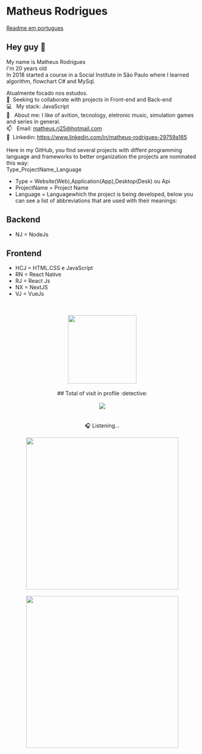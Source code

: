 # Matheus Rodrigues

[Readme em portugues](README.md)

## Hey guy 👋
My name is Matheus Rodrigues
<br/>I'm 20 years old
<br/>In 2018 started a course in a Social Institute in São Paulo where I learned algorithm, flowchart C# and MySql.

 Atualmente focado nos estudos. 
 <br/> :purple_heart: &nbsp;Seeking to collaborate with projects in Front-end and Back-end
 <br/> :computer: &nbsp; My stack: JavaScript
 <br/> 💬  &nbsp; About me: I like of avition, tecnology, eletronic music, simulation games and series in general.
 <br/> 📫 &nbsp; Email: matheus.rj25@hotmail.com
 <br/> 💙 &nbsp;Linkedin: https://www.linkedin.com/in/matheus-rodrigues-29759a165 
 <br/>
  <br/>Here in my GitHub, you find several projects with diffent programming language and frameworks to better organization the projects are nominated this way: 
 <br/> Type_ProjectName_Language
 - Type = Website(Web),Application(App),Desktop(Desk) ou Api
 - ProjectName = Project Name 
 - Language = Languagewhich the project is being developed, below you can see a list of abbreviations that are used with their meanings:
 ## Backend
  - NJ = NodeJs
 ## Frontend
 - HCJ = HTML.CSS e JavaScript
 - RN = React Native
 - RJ = React Js
 - NX = NextJS
 - VJ = VueJs
 
 <br/>
 <br/>
 
 <div align="center">
  <img height="180em" src="https://github-readme-stats.vercel.app/api/top-langs/?username=matheusrodri&layout=compact&langs_count=7&theme=dark"/>
 <br>
 <br>
  ## Total of visit in profile :detective: 
 <br>
 <br>
    <img alingn="center" src="https://profile-counter.glitch.me/matheusrodri/count.svg" />
 <br>
 <br>
 <br>
 🎧 Listening...
 <br>
 <br>
 <img height="400em" src="https://spotify-github-profile.vercel.app/api/view?uid=314uddgfqeeqaepps3neyzceid7a&cover_image=true&theme=default&bar_color_cover=false"/>
 <br>
 <br>
 <img height="400em" src="https://github-readme-stats.vercel.app/api/wakatime?username=mathrodri25&layout=compact"/>
</div>
 <br/>
<br/>
<br/>
